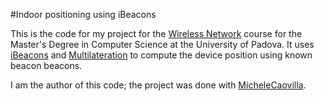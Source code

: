 #Indoor positioning using iBeacons

This is the code for my project for the [Wireless Network](http://www.math.unipd.it/~cpalazzi/retiwireless.html) course for the Master's Degree in Computer Science at the University of Padova. It uses [iBeacons](https://en.wikipedia.org/wiki/IBeacon) and [Multilateration](https://en.wikipedia.org/wiki/Multilateration) to compute the device position using known beacon beacons.

I am the author of this code; the project was done with [MicheleCaovilla](https://github.com/MicheleCaovilla).
